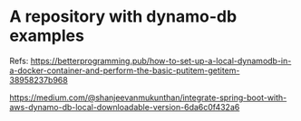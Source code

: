 # A repository with dynamo-db examples

Refs: 
https://betterprogramming.pub/how-to-set-up-a-local-dynamodb-in-a-docker-container-and-perform-the-basic-putitem-getitem-38958237b968

https://medium.com/@shanjeevanmukunthan/integrate-spring-boot-with-aws-dynamo-db-local-downloadable-version-6da6c0f432a6